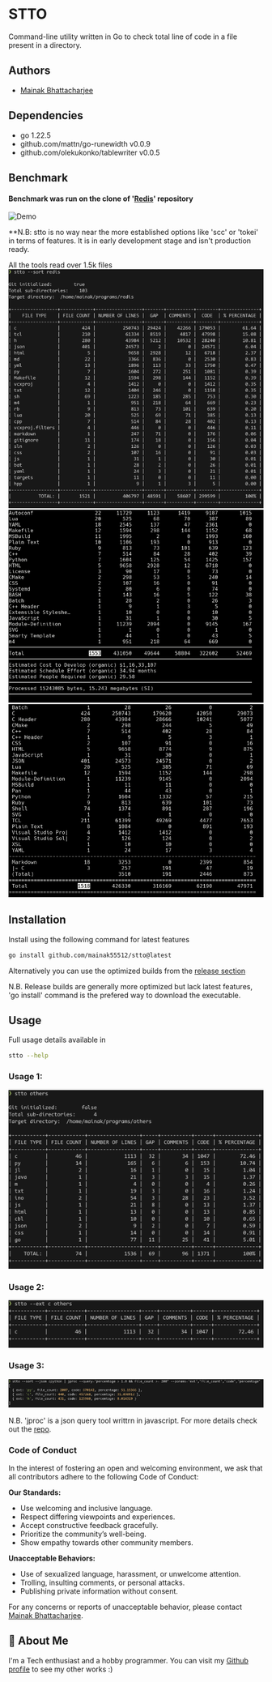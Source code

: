 # STTO

Command-line utility written in Go to check total line of code in a file present in a directory.

## Authors

- [Mainak Bhattacharjee](https://github.com/mainak55512)

## Dependencies

- go 1.22.5
- github.com/mattn/go-runewidth v0.0.9
- github.com/olekukonko/tablewriter v0.0.5

## Benchmark

#### Benchmark was run on the clone of '[Redis](https://github.com/redis/redis)' repository

![Demo](./resources/benchmark.gif)

**N.B: stto is no way near the more established options like 'scc' or 'tokei' in terms of features. It is in early development stage and isn't production ready.

All the tools read over 1.5k files
![stto](./resources/stto_redis.png)
![scc](./resources/scc_redis.png)
![tokei](./resources/tokei_redis.png)

## Installation

Install using the following command for latest features
```bash
go install github.com/mainak55512/stto@latest
```
Alternatively you can use the optimized builds from the [release section](https://github.com/mainak55512/stto/releases)

N.B. Release builds are generally more optimized but lack latest features, 'go install' command is the prefered way to download the executable.

## Usage

Full usage details available in 
```bash
stto --help
```

### Usage 1:
![stto_usage_1](./resources/stto_usage_1.png)

### Usage 2:
![stto_usage_2](./resources/stto_usage_2.png)

### Usage 3:
![stto_usage_3](./resources/stto_usage_3.png)

N.B. 'jproc' is a json query tool writtrn in javascript. For more details check out the [repo](https://github.com/mainak55512/JSONProcessor).

### Code of Conduct

In the interest of fostering an open and welcoming environment, we ask that all contributors adhere to the following Code of Conduct:

**Our Standards:**
- Use welcoming and inclusive language.
- Respect differing viewpoints and experiences.
- Accept constructive feedback gracefully.
- Prioritize the community’s well-being.
- Show empathy towards other community members.

**Unacceptable Behaviors:**
- Use of sexualized language, harassment, or unwelcome attention.
- Trolling, insulting comments, or personal attacks.
- Publishing private information without consent.

For any concerns or reports of unacceptable behavior, please contact [Mainak Bhattacharjee](https://github.com/mainak55512).

## 🚀 About Me
I'm a Tech enthusiast and a hobby programmer.
You can visit my [Github profile](https://github.com/mainak55512) to see my other works :)

